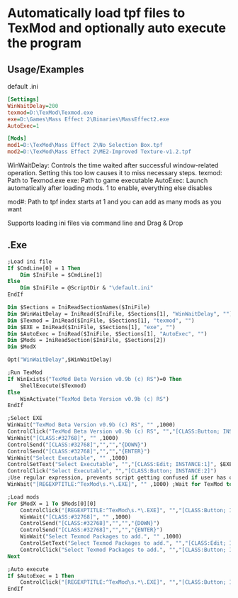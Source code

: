 # Automatically load tpf files to TexMod and optionally auto execute the program

## Usage/Examples
default .ini
```ini
[Settings]
WinWaitDelay=200
texmod=D:\TexMod\Texmod.exe
exe=D:\Games\Mass Effect 2\Binaries\MassEffect2.exe
AutoExec=1

[Mods]
mod1=D:\TexMod\Mass Effect 2\No Selection Box.tpf
mod2=D:\TexMod\Mass Effect 2\ME2-Improved Texture-v1.2.tpf
```

WinWaitDelay: Controls the time waited after successful window-related operation. Setting this too low causes it to miss necessary steps.
texmod: Path to Texmod.exe
exe: Path to game executable
AutoExec: Launch automatically after loading mods. 1 to enable, everything else disables

mod#: Path to tpf
index starts at 1 and you can add as many mods as you want

Supports loading ini files via command line and Drag & Drop

## .Exe

```vb
;Load ini file
If $CmdLine[0] = 1 Then
	Dim $IniFile = $CmdLine[1]
Else
	Dim $IniFile = @ScriptDir & "\default.ini"
EndIf

Dim $Sections = IniReadSectionNames($IniFile)
Dim $WinWaitDelay = IniRead($IniFile, $Sections[1], "WinWaitDelay", "")
Dim $Texmod = IniRead($IniFile, $Sections[1], "texmod", "")
Dim $EXE = IniRead($IniFile, $Sections[1], "exe", "")
Dim $AutoExec = IniRead($IniFile, $Sections[1], "AutoExec", "")
Dim $Mods = IniReadSection($IniFile, $Sections[2])
Dim $ModX

Opt("WinWaitDelay",$WinWaitDelay)

;Run TexMod
If WinExists("TexMod Beta Version v0.9b (c) RS")=0 Then 
	ShellExecute($Texmod)
Else
	WinActivate("TexMod Beta Version v0.9b (c) RS")
EndIf

;Select EXE
WinWait("TexMod Beta Version v0.9b (c) RS", "" ,1000)
ControlClick("TexMod Beta Version v0.9b (c) RS", "","[CLASS:Button; INSTANCE:2]")
WinWait("[CLASS:#32768]", "" ,1000)
ControlSend("[CLASS:#32768]","","","{DOWN}")
ControlSend("[CLASS:#32768]","","","{ENTER}")
WinWait("Select Executable", "" ,1000)
ControlSetText("Select Executable", "","[CLASS:Edit; INSTANCE:1]", $EXE)
ControlClick("Select Executable", "","[CLASS:Button; INSTANCE:2]")
;Use regular expression, prevents script getting confused if user has other windows titled TexMod open
WinWait("[REGEXPTITLE:^TexMod\s.*\.EXE]", "" ,1000) ;Wait for TexMod to load the EXE

;Load mods
For $ModX = 1 To $Mods[0][0]
	ControlClick("[REGEXPTITLE:^TexMod\s.*\.EXE]", "","[CLASS:Button; INSTANCE:12]")
	WinWait("[CLASS:#32768]", "" ,1000)
	ControlSend("[CLASS:#32768]","","","{DOWN}")
	ControlSend("[CLASS:#32768]","","","{ENTER}")
	WinWait("Select Texmod Packages to add.", "" ,1000)
	ControlSetText("Select Texmod Packages to add.", "","[CLASS:Edit; INSTANCE:1]", $Mods[$ModX][1])
	ControlClick("Select Texmod Packages to add.", "","[CLASS:Button; INSTANCE:1]")
Next

;Auto execute
If $AutoExec = 1 Then
	ControlClick("[REGEXPTITLE:^TexMod\s.*\.EXE]", "","[CLASS:Button; INSTANCE:11]")
EndIf
```